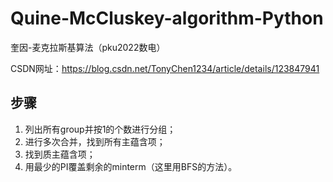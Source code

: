 # Quine-McCluskey-algorithm-Python
奎因-麦克拉斯基算法（pku2022数电）

CSDN网址：https://blog.csdn.net/TonyChen1234/article/details/123847941

## 步骤
1. 列出所有group并按1的个数进行分组；
2. 进行多次合并，找到所有主蕴含项；
3. 找到质主蕴含项；
4. 用最少的PI覆盖剩余的minterm（这里用BFS的方法）。
